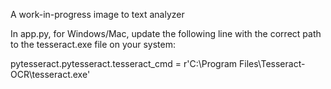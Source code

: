 A work-in-progress image to text analyzer


 In app.py, for Windows/Mac, update the following line with the correct path to the tesseract.exe file on your system:
 
 pytesseract.pytesseract.tesseract_cmd = r'C:\Program Files\Tesseract-OCR\tesseract.exe'
